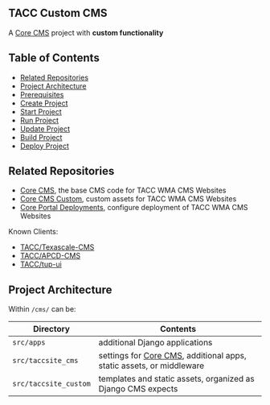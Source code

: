## TACC Custom CMS

A [Core CMS] project with **custom functionality**

## Table of Contents

- [Related Repositories](#related-repositories)
- [Project Architecture](#project-architecture)
- [Prerequisites](https://github.com/TACC/Core-CMS#prerequisites)
- [Create Project](./create-project.md)
- [Start Project](./start-project.md)
- [Run Project](./run-project.md)
- [Update Project](./update-project.md)
- [Build Project](./build-project.md)
- [Deploy Project](https://tacc-main.atlassian.net/wiki/x/cwVv)

## Related Repositories

- [Core CMS], the base CMS code for TACC WMA CMS Websites
- [Core CMS Custom], custom assets for TACC WMA CMS Websites
- [Core Portal Deployments], configure deployment of TACC WMA CMS Websites

Known Clients:
- [TACC/Texascale-CMS](https://github.com/TACC/Texascale-CMS)
- [TACC/APCD-CMS](https://github.com/TACC/APCD-CMS)
- [TACC/tup-ui](https://github.com/TACC/tup-ui)

## Project Architecture

Within `/cms/` can be:

| Directory | Contents |
| - | - |
| `src/apps` | additional Django applications |
| `src/taccsite_cms` | settings for [Core CMS], additional apps, static assets, or middleware |
| `src/taccsite_custom` | templates and static assets, organized as Django CMS expects |


<!-- Link Aliases -->

[Core CMS]: https://github.com/TACC/Core-CMS
[Core CMS Custom]: https://github.com/TACC/Core-CMS-Custom
[Core Portal Deployments]: https://github.com/TACC/Core-Portal-Deployments
